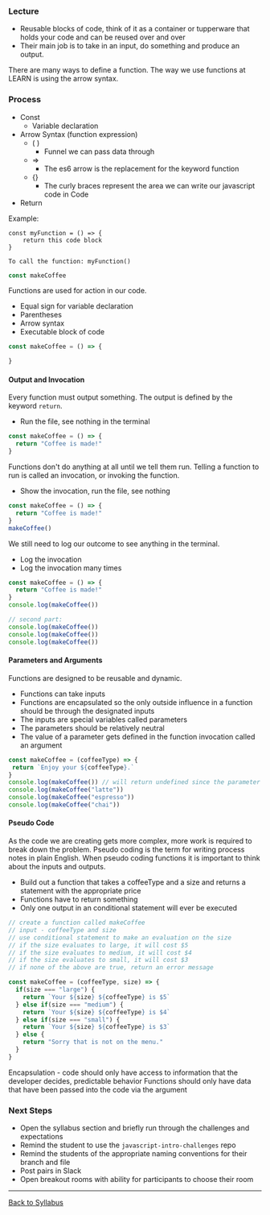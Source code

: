 
### Lecture
 - Reusable blocks of code, think of it as a container or tupperware that holds your code and can be reused over and over
 - Their main job is to take in an input, do something and produce an output.  

There are many ways to define a function. The way we use functions at LEARN is using the arrow syntax.

    
### Process
- Const
  - Variable declaration
- Arrow Syntax (function expression)
  - ( ) 
    - Funnel we can pass data through
  - => 
    - The es6 arrow is the replacement for the keyword function
  - {}
    - The curly braces represent the area we can write our javascript code in
Code 
- Return

Example: 
    
    const myFunction = () => {
        return this code block
    }

    To call the function: myFunction()


```javascript
const makeCoffee
```

Functions are used for action in our code.
- Equal sign for variable declaration
- Parentheses
- Arrow syntax
- Executable block of code


```javascript
const makeCoffee = () => {

}
```

#### Output and Invocation
Every function must output something. The output is defined by the keyword `return`.
- Run the file, see nothing in the terminal

```javascript
const makeCoffee = () => {
  return "Coffee is made!"
}
```

Functions don't do anything at all until we tell them run. Telling a function to run is called an invocation, or invoking the function.
- Show the invocation, run the file, see nothing

```javascript
const makeCoffee = () => {
  return "Coffee is made!"
}
makeCoffee()
```

We still need to log our outcome to see anything in the terminal.
- Log the invocation
- Log the invocation many times

```javascript
const makeCoffee = () => {
  return "Coffee is made!"
}
console.log(makeCoffee())

// second part:
console.log(makeCoffee())
console.log(makeCoffee())
console.log(makeCoffee())
```


#### Parameters and Arguments
Functions are designed to be reusable and dynamic.
- Functions can take inputs
- Functions are encapsulated so the only outside influence in a function should be through the designated inputs
- The inputs are special variables called parameters
- The parameters should be relatively neutral
- The value of a parameter gets defined in the function invocation called an argument

```javascript
const makeCoffee = (coffeeType) => {
 return `Enjoy your ${coffeeType}.`
}
console.log(makeCoffee()) // will return undefined since the parameter is a variable without an assignment
console.log(makeCoffee("latte"))
console.log(makeCoffee("espresso"))
console.log(makeCoffee("chai"))
```

#### Pseudo Code
As the code we are creating gets more complex, more work is required to break down the problem. Pseudo coding is the term for writing process notes in plain English. When pseudo coding functions it is important to think about the inputs and outputs.
- Build out a function that takes a coffeeType and a size and returns a statement with the appropriate price
- Functions have to return something
- Only one output in an conditional statement will ever be executed

```javascript
// create a function called makeCoffee
// input - coffeeType and size
// use conditional statement to make an evaluation on the size
// if the size evaluates to large, it will cost $5
// if the size evaluates to medium, it will cost $4
// if the size evaluates to small, it will cost $3
// if none of the above are true, return an error message

const makeCoffee = (coffeeType, size) => {
  if(size === "large") {
    return `Your ${size} ${coffeeType} is $5`
  } else if(size === "medium") {
    return `Your ${size} ${coffeeType} is $4`
  } else if(size === "small") {
    return `Your ${size} ${coffeeType} is $3`
  } else {
    return "Sorry that is not on the menu."
  }
}
```



Encapsulation - code should only have access to information that the developer decides, predictable behavior
Functions should only have data that have been passed into the code via the argument 

### Next Steps
- Open the syllabus section and briefly run through the challenges and expectations
- Remind the student to use the `javascript-intro-challenges` repo
- Remind the students of the appropriate naming conventions for their branch and file
- Post pairs in Slack
- Open breakout rooms with ability for participants to choose their room

---
[Back to Syllabus](../README.md#unit-one-javascript-foundations)